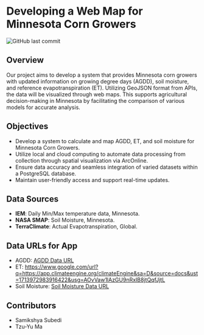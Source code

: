 # Developing a Web Map for Minnesota Corn Growers
![GitHub last commit](https://img.shields.io/github/last-commit/TzuYuMa/Corn?style=for-the-badge)

## Overview  
Our project aims to develop a system that provides Minnesota corn growers with updated information on growing degree days (AGDD), soil moisture, and reference evapotranspiration (ET). Utilizing GeoJSON format from APIs, the data will be visualized through web maps. This supports agricultural decision-making in Minnesota by facilitating the comparison of various models for accurate analysis.

## Objectives  
- Develop a system to calculate and map AGDD, ET, and soil moisture for Minnesota Corn Growers.
- Utilize local and cloud computing to automate data processing from collection through spatial visualization via ArcOnline.
- Ensure data accuracy and seamless integration of varied datasets within a PostgreSQL database.
- Maintain user-friendly access and support real-time updates.

## Data Sources 
- **IEM**: Daily Min/Max temperature data, Minnesota.
- **NASA SMAP**: Soil Moisture, Minnesota.
- **TerraClimate**: Actual Evapotranspiration, Global.

## Data URLs for App
- AGDD: [AGDD Data URL](https://googlecloudrun-nvrttyom5q-uc.a.run.app/get_agdd_idw)
- ET: https://www.google.com/url?q=https://app.climateengine.org/climateEngine&sa=D&source=docs&ust=1713972983916422&usg=AOvVaw1lAzGU9nRxIB8jtQqfJjtL
- Soil Moisture: [Soil Moisture Data URL](https://googlecloudrun-nvrttyom5q-uc.a.run.app/get_soil_moisture)

## Contributors 
- Samikshya Subedi
- Tzu-Yu Ma  

